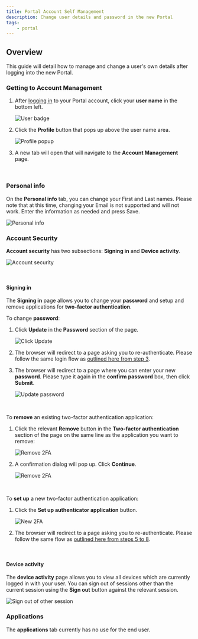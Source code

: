 ```yaml
---
title: Portal Account Self Management
description: Change user details and password in the new Portal
tags:
    - portal
---
```


## Overview
This guide will detail how to manage and change a user's own details after logging into the new Portal.

### Getting to Account Management

1. After [logging in](./portal-login.md) to your Portal account, click your **user name** in the bottom left.
   
    ![User badge](./assets/user-badge.png)


1. Click the **Profile** button that pops up above the user name area.


    ![Profile popup](./assets/profile-popup.png)

2. A new tab will open that will navigate to the **Account Management** page.

&nbsp;

### Personal info
On the **Personal info** tab, you can change your First and Last names. Please note that at this time, changing your Email is not supported and will not work. Enter the information as needed and press Save.

  ![Personal info](./assets/account-mgmt-personal-info.png)

### Account Security
**Account security** has two subsections: **Signing in** and **Device activity**.

  ![Account security](./assets/account-security.png)

&nbsp;

#### Signing in
The **Signing in** page allows you to change your **password** and setup and remove applications for **two-factor authentication**. 

To change **password**:

1. Click **Update** in the **Password** section of the page.

    ![Click Update](./assets/change-password-1.png)

1. The browser will redirect to a page asking you to re-authenticate. Please follow the same login flow as [outlined here from step 3](portal-login.md).

1. The browser will redirect to a page where you can enter your new **password**. Please type it again in the **confirm password** box, then click **Submit**.
   
    ![Update password](./assets/change-password-2.png)

&nbsp;

To **remove** an existing two-factor authentication application:

1. Click the relevant **Remove** button in the **Two-factor authentication** section of the page on the same line as the application you want to remove:

     ![Remove 2FA](./assets/remove-2fa-1.png)

1. A confirmation dialog will pop up. Click **Continue**.

    ![Remove 2FA](./assets/remove-2fa-2.png)

&nbsp;

To **set up** a new two-factor authentication application:

1. Click the **Set up authenticator application** button.

    ![New 2FA](./assets/new-2fa-1.png)

2. The browser will redirect to a page asking you to re-authenticate. Please follow the same flow as [outlined here from steps 5 to 8](portal-account-setup.md).

&nbsp;

#### Device activity
The **device activity** page allows you to view all devices which are currently logged in with your user. You can sign out of sessions other than the current session using the **Sign out** button against the relevant session.

  ![Sign out of other session](./assets/sign-out-of-other-session.png)

### Applications
The **applications** tab currently has no use for the end user.